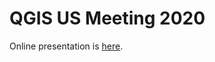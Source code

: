 # QGIS US Meeting 2020

Online presentation is [here](https://raw.githack.com/qcooperative/presentations/master/qgis-swiss-meeting-2020/build/index.html).
